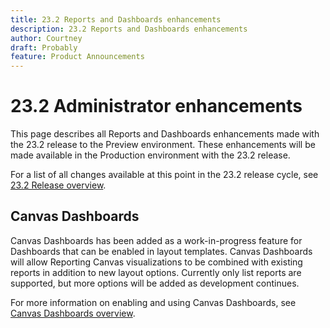 ```yaml
---
title: 23.2 Reports and Dashboards enhancements
description: 23.2 Reports and Dashboards enhancements
author: Courtney
draft: Probably
feature: Product Announcements
---
```

# 23.2 Administrator enhancements

This page describes all Reports and Dashboards enhancements made with the 23.2 release to the Preview environment. These enhancements will be made available in the Production environment with the 23.2 release. 

For a list of all changes available at this point in the 23.2 release cycle, see [23.2 Release overview](/help/quicksilver/product-announcements/product-releases/23.2-release-activity/23-2-release-overview.md).

## Canvas Dashboards

Canvas Dashboards has been added as a work-in-progress feature for Dashboards that can be enabled in layout templates. Canvas Dashboards will allow Reporting Canvas visualizations to be combined with existing reports in addition to new layout options. Currently only list reports are supported, but more options will be added as development continues.

 For more information on enabling and using Canvas Dashboards, see [Canvas Dashboards overview](/help/quicksilver/reports-and-dashboards/dashboards/creating-and-managing-dashboards/canvas-dashboards-overview.md).